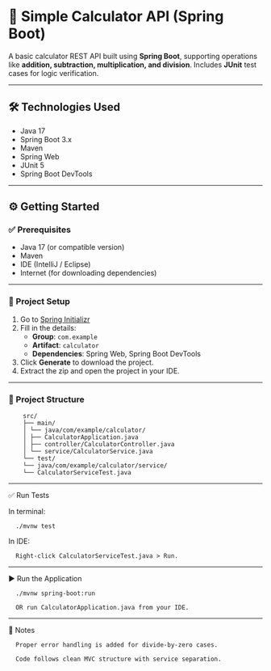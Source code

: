 # 🔢 Simple Calculator API (Spring Boot)

A basic calculator REST API built using **Spring Boot**, supporting operations like **addition, subtraction, multiplication, and division**. Includes **JUnit** test cases for logic verification.

---

## 🛠️ Technologies Used

- Java 17
- Spring Boot 3.x
- Maven
- Spring Web
- JUnit 5
- Spring Boot DevTools

---

## ⚙️ Getting Started

### ✅ Prerequisites

- Java 17 (or compatible version)
- Maven
- IDE (IntelliJ / Eclipse)
- Internet (for downloading dependencies)

---

### 🚀 Project Setup

1. Go to [Spring Initializr](https://start.spring.io/)
2. Fill in the details:
   - **Group**: `com.example`
   - **Artifact**: `calculator`
   - **Dependencies**: Spring Web, Spring Boot DevTools
3. Click **Generate** to download the project.
4. Extract the zip and open the project in your IDE.

---

### 📁 Project Structure

        src/
        ├── main/
        │ └── java/com/example/calculator/
        │ ├── CalculatorApplication.java
        │ ├── controller/CalculatorController.java
        │ └── service/CalculatorService.java
        └── test/
        └── java/com/example/calculator/service/
        └── CalculatorServiceTest.java

---

✅ Run Tests

In terminal:

      ./mvnw test

In IDE:

      Right-click CalculatorServiceTest.java > Run.

---

▶️ Run the Application

      ./mvnw spring-boot:run

      OR run CalculatorApplication.java from your IDE.

---

📌 Notes

      Proper error handling is added for divide-by-zero cases.
      
      Code follows clean MVC structure with service separation.
